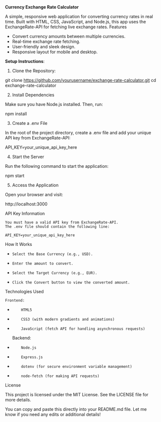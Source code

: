**Currency Exchange Rate Calculator**

A simple, responsive web application for converting currency rates in real time. Built with HTML, CSS, JavaScript, and Node.js, this app uses the ExchangeRate-API for fetching live exchange rates.
Features

- Convert currency amounts between multiple currencies.
- Real-time exchange rate fetching.
- User-friendly and sleek design.
- Responsive layout for mobile and desktop.

**Setup Instructions**:

1. Clone the Repository:

git clone https://github.com/yourusername/exchange-rate-calculator.git
cd exchange-rate-calculator

2. Install Dependencies

Make sure you have Node.js installed. Then, run:

npm install

3. Create a .env File

In the root of the project directory, create a .env file and add your unique API key from ExchangeRate-API:

API_KEY=your_unique_api_key_here

4. Start the Server

Run the following command to start the application:

npm start

5. Access the Application

Open your browser and visit:

http://localhost:3000

API Key Information

    You must have a valid API key from ExchangeRate-API.
    The .env file should contain the following line:

    API_KEY=your_unique_api_key_here

How It Works

-     Select the Base Currency (e.g., USD).
-     Enter the amount to convert.
-     Select the Target Currency (e.g., EUR).
-     Click the Convert button to view the converted amount.

Technologies Used

    Frontend:
-         HTML5
-         CSS3 (with modern gradients and animations)
-         JavaScript (fetch API for handling asynchronous requests)
    Backend:
-         Node.js
-         Express.js
-         dotenv (for secure environment variable management)
-         node-fetch (for making API requests)

License

This project is licensed under the MIT License. See the LICENSE file for more details.

You can copy and paste this directly into your README.md file. Let me know if you need any edits or additional details!
